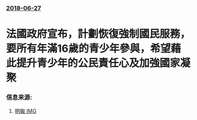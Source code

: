 ### [2018-06-27](/news/2018/06/27/index.md)

##### 
#  法國政府宣布，計劃恢復強制國民服務，要所有年滿16歲的青少年參與，希望藉此提升青少年的公民責任心及加強國家凝聚 




### 信息来源:

1. [明報 ](https://news.mingpao.com/pns/dailynews/web_tc/article/20180629/s00014/1530209859977) [IMG](https://fs.mingpao.com/image/mingpao_logo_200.png)
